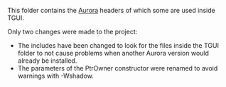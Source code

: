 This folder contains the [Aurora](https://github.com/Bromeon/Aurora/) headers of which some are used inside TGUI.

Only two changes were made to the project:
- The includes have been changed to look for the files inside the TGUI folder to not cause problems when another Aurora version would already be installed.
- The parameters of the PtrOwner constructor were renamed to avoid warnings with -Wshadow.
